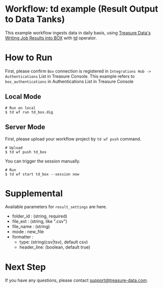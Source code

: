 # Workflow: td example (Result Output to Data Tanks)

This example workflow ingests data in daily basis, using [Treasure Data's Writing Job Results into BOX](https://tddocs.atlassian.net/wiki/spaces/PD/pages/1083770/Box+Export+Integration) with [td](https://docs.digdag.io/operators/td.html) operator.

# How to Run

First, please confirm `Box` connection is registered in `Integrations Hub -> Authentications` List in Treasure Console.
This example refers to `box_authentications` in Authentications List in Treasure Console

## Local Mode

    # Run on local
    $ td wf run td_box.dig

## Server Mode

First, please upload your workflow project by `td wf push` command.

    # Upload
    $ td wf push td_box

You can trigger the session manually.

    # Run
    $ td wf start td_box --session now

# Supplemental

Available parameters for `result_settings` are here.

- folder_id : (string, required)
- file_ext  : (string, like ".csv")
- file_name : (string)
- mode      : new_file
- formatter :
  - type: (string(csv|tsv), default csv)
  - header_line: (boolean, default true)

# Next Step

If you have any questions, please contact support@treasure-data.com.
